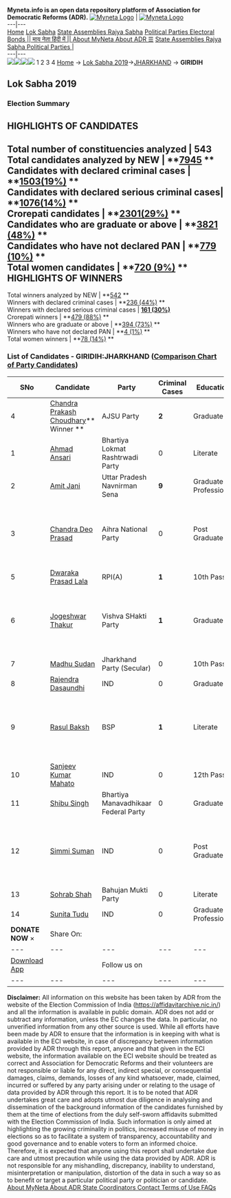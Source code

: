 **Myneta.info is an open data repository platform of Association for Democratic Reforms (ADR).**
[![Myneta Logo](https://www.myneta.info/lib/img/myneta-logo.png)](https://www.myneta.info/) | [![Myneta Logo](https://www.myneta.info/lib/img/adr-logo.png)](https://adrindia.org)  
---|---  
[Home](https://www.myneta.info/) [Lok Sabha](https://www.myneta.info/#ls "Lok Sabha") [ State Assemblies ](https://www.myneta.info/#sa "State Assemblies") [Rajya Sabha](https://www.myneta.info/#rs "Rajya Sabha") [Political Parties ](https://www.myneta.info/party "Political Parties") [ Electoral Bonds ](https://www.myneta.info/electoral_bonds "Electoral Bonds") [ || माय नेता हिंदी में || ](https://translate.google.co.in/translate?prev=hp&hl=en&js=y&u=www.myneta.info&sl=en&tl=hi&history_state0=) [ About MyNeta ](https://adrindia.org/content/about-myneta) [ About ADR ](https://adrindia.org/about-adr/who-we-are) [☰](javascript:void\(0\))
[ State Assemblies ](https://www.myneta.info/#sa "State Assemblies") [ Rajya Sabha ](https://www.myneta.info/#rs "Rajya Sabha") [ Political Parties ](https://www.myneta.info/party "Political Parties")
|   
---|---  
![](https://www.myneta.info/lib/img/banner/banner-1.png)![](https://www.myneta.info/lib/img/banner/banner-2.png)![](https://www.myneta.info/lib/img/banner/banner-3.png)![](https://www.myneta.info/lib/img/banner/banner-4.png)
1  2  3  4 
[Home](https://www.myneta.info/) → [Lok Sabha 2019](https://www.myneta.info/LokSabha2019/)→[JHARKHAND](https://www.myneta.info/LokSabha2019/index.php?action=show_constituencies&state_id=60) → **GIRIDIH**
### 
## Lok Sabha 2019
###  Election Summary 
HIGHLIGHTS OF CANDIDATES  
---  
Total number of constituencies analyzed |  543   
Total candidates analyzed by NEW | **[7945](https://www.myneta.info/LokSabha2019/index.php?action=summary&subAction=candidates_analyzed&sort=candidate#summary) **  
Candidates with declared criminal cases | **[1503(19%)](https://www.myneta.info/LokSabha2019/index.php?action=summary&subAction=crime&sort=candidate#summary) **  
Candidates with declared serious criminal cases| **[1076(14%)](https://www.myneta.info/LokSabha2019/index.php?action=summary&subAction=serious_crime&sort=candidate#summary) **  
Crorepati candidates | **[2301(29%)](https://www.myneta.info/LokSabha2019/index.php?action=summary&subAction=crorepati&sort=candidate#summary) **  
Candidates who are graduate or above | **[3821 (48%)](https://www.myneta.info/LokSabha2019/index.php?action=summary&subAction=education&sort=candidate#summary) **  
Candidates who have not declared PAN | **[779 (10%)](https://www.myneta.info/LokSabha2019/index.php?action=summary&subAction=without_pan&sort=candidate#summary) **  
Total women candidates | **[720 (9%)](https://www.myneta.info/LokSabha2019/index.php?action=summary&subAction=women_candidate&sort=candidate#summary) **  
HIGHLIGHTS OF WINNERS  
---  
Total winners analyzed by NEW | **[542](https://www.myneta.info/LokSabha2019/index.php?action=summary&subAction=winner_analyzed&sort=candidate#summary) **  
Winners with declared criminal cases | **[236 (44%)](https://www.myneta.info/LokSabha2019/index.php?action=summary&subAction=winner_crime&sort=candidate#summary) **  
Winners with declared serious criminal cases | **[161 (30%)](https://www.myneta.info/LokSabha2019/index.php?action=summary&subAction=winner_serious_crime&sort=candidate#summary)**  
Crorepati winners | **[479 (88%)](https://www.myneta.info/LokSabha2019/index.php?action=summary&subAction=winner_crorepati&sort=candidate#summary) **  
Winners who are graduate or above | **[394 (73%)](https://www.myneta.info/LokSabha2019/index.php?action=summary&subAction=winner_education&sort=candidate#summary) **  
Winners who have not declared PAN | **[4 (1%)](https://www.myneta.info/LokSabha2019/index.php?action=summary&subAction=winner_without_pan&sort=candidate#summary) **  
Total women winners | **[78 (14%)](https://www.myneta.info/LokSabha2019/index.php?action=summary&subAction=winner_women&sort=candidate#summary) **  
### List of Candidates - GIRIDIH:JHARKHAND ([Comparison Chart of Party Candidates](https://www.myneta.info/LokSabha2019/comparisonchart.php?constituency_id=593))
SNo | Candidate| Party| Criminal Cases| Education| Age| Total Assets| Liabilities  
---|---|---|---|---|---|---|---  
4  | [Chandra Prakash Choudhary](https://www.myneta.info/LokSabha2019/candidate.php?candidate_id=12882)** Winner ** | AJSU Party | **2** | Graduate| 50 | Rs 1,34,56,889 ~ 1 Crore+ | Rs 13,30,000 ~ 13 Lacs+  
1  | [Ahmad Ansari](https://www.myneta.info/LokSabha2019/candidate.php?candidate_id=13343) | Bhartiya Lokmat Rashtrwadi Party | 0 | Literate| 57 | Rs 2,90,000 ~ 2 Lacs+ | Rs 0 ~   
2  | [Amit Jani](https://www.myneta.info/LokSabha2019/candidate.php?candidate_id=12214) | Uttar Pradesh Navnirman Sena | **9** | Graduate Professional| 38 | Rs 68,00,000 ~ 68 Lacs+ | Rs 16,00,000 ~ 16 Lacs+  
3  | [Chandra Deo Prasad](https://www.myneta.info/LokSabha2019/candidate.php?candidate_id=12884) | Aihra National Party | 0 | Post Graduate| 37 | ![](https://myneta.info/image_v2.php?myneta_folder=LokSabha2019&candidate_id=12884&col=ta) | ![](https://myneta.info/image_v2.php?myneta_folder=LokSabha2019&candidate_id=12884&col=lia)  
5  | [Dwaraka Prasad Lala](https://www.myneta.info/LokSabha2019/candidate.php?candidate_id=12886) | RPI(A) | **1** | 10th Pass| 68 | Rs 96,41,678 ~ 96 Lacs+ | Rs 4,03,300 ~ 4 Lacs+  
6  | [Jogeshwar Thakur](https://www.myneta.info/LokSabha2019/candidate.php?candidate_id=12885) | Vishva SHakti Party | **1** | Graduate| 41 | ![](https://myneta.info/image_v2.php?myneta_folder=LokSabha2019&candidate_id=12885&col=ta) | ![](https://myneta.info/image_v2.php?myneta_folder=LokSabha2019&candidate_id=12885&col=lia)  
7  | [Madhu Sudan](https://www.myneta.info/LokSabha2019/candidate.php?candidate_id=13344) | Jharkhand Party (Secular) | 0 | 10th Pass| 63 | Rs 86,55,000 ~ 86 Lacs+ | Rs 10,00,000 ~ 10 Lacs+  
8  | [Rajendra Dasaundhi](https://www.myneta.info/LokSabha2019/candidate.php?candidate_id=12213) | IND | 0 | Graduate| 47 | Rs 6,57,329 ~ 6 Lacs+ | Rs 0 ~   
9  | [Rasul Baksh](https://www.myneta.info/LokSabha2019/candidate.php?candidate_id=12883) | BSP | **1** | Literate| 64 | ![](https://myneta.info/image_v2.php?myneta_folder=LokSabha2019&candidate_id=12883&col=ta) | ![](https://myneta.info/image_v2.php?myneta_folder=LokSabha2019&candidate_id=12883&col=lia)  
10  | [Sanjeev Kumar Mahato](https://www.myneta.info/LokSabha2019/candidate.php?candidate_id=12887) | IND | 0 | 12th Pass| 39 | Rs 18,30,883 ~ 18 Lacs+ | Rs 0 ~   
11  | [Shibu Singh](https://www.myneta.info/LokSabha2019/candidate.php?candidate_id=12889) | Bhartiya Manavadhikaar Federal Party | 0 | Graduate| 46 | Rs 16,98,452 ~ 16 Lacs+ | Rs 0 ~   
12  | [Simmi Suman](https://www.myneta.info/LokSabha2019/candidate.php?candidate_id=12215) | IND | 0 | Post Graduate| 32 | ![](https://myneta.info/image_v2.php?myneta_folder=LokSabha2019&candidate_id=12215&col=ta) | ![](https://myneta.info/image_v2.php?myneta_folder=LokSabha2019&candidate_id=12215&col=lia)  
13  | [Sohrab Shah](https://www.myneta.info/LokSabha2019/candidate.php?candidate_id=13345) | Bahujan Mukti Party | 0 | Literate| 56 | Rs 60,000 ~ 60 Thou+ | Rs 0 ~   
14  | [Sunita Tudu](https://www.myneta.info/LokSabha2019/candidate.php?candidate_id=12888) | IND | 0 | Graduate Professional| 32 | Rs 1,66,88,140 ~ 1 Crore+ | Rs 11,00,000 ~ 11 Lacs+  
|  **DONATE NOW** × |  Share On:  | [](https://api.whatsapp.com/send?text=https%3A%2F%2Fmyneta.info%2Fpunjab2022%2Findex.php%3Faction%3Dshow_constituencies%26state_id%3D19) | [](https://www.facebook.com/sharer/sharer.php?u=https%3A%2F%2Fmyneta.info%2Fpunjab2022%2Findex.php%3Faction%3Dshow_constituencies%26state_id%3D19) | [](https://twitter.com/share?url=https%3A%2F%2Fmyneta.info%2Fpunjab2022%2Findex.php%3Faction%3Dshow_constituencies%26state_id%3D19)  
---|---|---|---|---  
| [ Download App ](https://play.google.com/store/apps/details?id=com.webrosoft.myneta1&pcampaignid=pcampaignidMKT-Other-global-all-co-prtnr-py-PartBadge-Mar2515-1) | [](https://play.google.com/store/apps/details?id=com.webrosoft.myneta1&pcampaignid=pcampaignidMKT-Other-global-all-co-prtnr-py-PartBadge-Mar2515-1) |  Follow us on  | [](https://www.facebook.com/adrindia.org/) | [](https://twitter.com/adrspeaks) | [](https://groups.google.com/g/national-election-watch?hl=en&pli=1) | [](https://www.instagram.com/adrspeaks/) | [](https://www.youtube.com/user/adrspeaks) | [](https://sharechat.com/profile/adrspeaks)  
---|---|---|---|---|---|---|---|---  
**Disclaimer:** All information on this website has been taken by ADR from the website of the Election Commission of India (https://affidavitarchive.nic.in/) and all the information is available in public domain. ADR does not add or subtract any information, unless the EC changes the data. In particular, no unverified information from any other source is used. While all efforts have been made by ADR to ensure that the information is in keeping with what is available in the ECI website, in case of discrepancy between information provided by ADR through this report, anyone and that given in the ECI website, the information available on the ECI website should be treated as correct and Association for Democratic Reforms and their volunteers are not responsible or liable for any direct, indirect special, or consequential damages, claims, demands, losses of any kind whatsoever, made, claimed, incurred or suffered by any party arising under or relating to the usage of data provided by ADR through this report. It is to be noted that ADR undertakes great care and adopts utmost due diligence in analysing and dissemination of the background information of the candidates furnished by them at the time of elections from the duly self-sworn affidavits submitted with the Election Commission of India. Such information is only aimed at highlighting the growing criminality in politics, increased misuse of money in elections so as to facilitate a system of transparency, accountability and good governance and to enable voters to form an informed choice. Therefore, it is expected that anyone using this report shall undertake due care and utmost precaution while using the data provided by ADR. ADR is not responsible for any mishandling, discrepancy, inability to understand, misinterpretation or manipulation, distortion of the data in such a way so as to benefit or target a particular political party or politician or candidate. 
[ About MyNeta ](https://adrindia.org/content/about-myneta) [ About ADR ](https://adrindia.org/about-adr/who-we-are) [ State Coordinators ](https://adrindia.org/about-adr/state-coordinators) [ Contact ](https://adrindia.org/contact-us) [ Terms of Use ](https://adrindia.org/content/adr-terms-use) [ FAQs ](https://adrindia.org/content/faqs)
